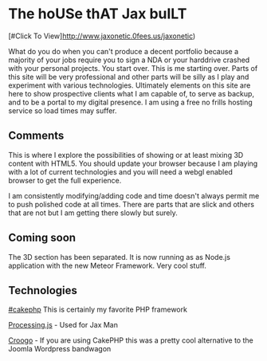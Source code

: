 The hoUSe thAT Jax buILT
=======
[#Click To View]http://www.jaxonetic.0fees.us/jaxonetic)
   
What do you do when you can't produce a decent portfolio because a majority of your jobs require you to sign a NDA or your harddrive
crashed with your personal projects. You start over.  This is me starting over.  Parts of this site will be very professional and
other parts will be silly as I play and experiment with various technologies.    Ultimately elements on this site are here to show prospective
clients what I am capable of, to serve as backup, and to be a portal to my digital presence.  I am using a free no frills hosting service so load times may suffer.

Comments
----------------
This is where I explore the possibilities of showing or at least mixing 3D content with HTML5.  You should update your browser
because I am playing with a lot of current technologies and you will need a webgl enabled browser to get the full experience. 

 I am consistently modifying/adding code and time doesn't always permit me to push polished code at all times.  There are parts 
 that are slick and others that are not but I am getting there slowly but surely. 


Coming soon
--------------

The 3D section has been separated. It is now running as as Node.js application with the new Meteor Framework.  Very cool stuff.


Technologies
------------

[#cakephp](http://cakephp.org/) This is certainly my favorite PHP framework

[Processing.js](http://processingjs.org/) - Used for Jax Man

[Croogo](http://croogo.org) - If you are using CakePHP this was a pretty cool alternative to the Joomla Wordpress bandwagon 
